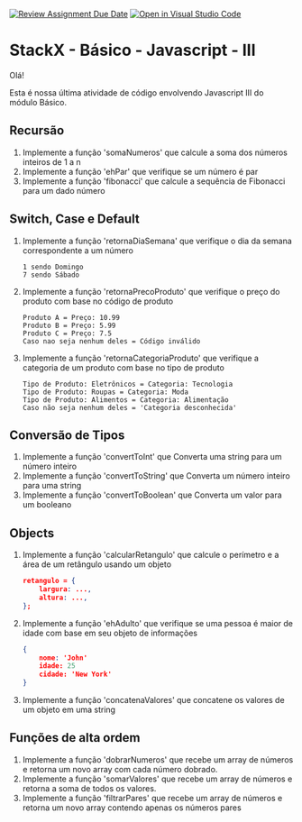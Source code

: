 [![Review Assignment Due Date](https://classroom.github.com/assets/deadline-readme-button-24ddc0f5d75046c5622901739e7c5dd533143b0c8e959d652212380cedb1ea36.svg)](https://classroom.github.com/a/8uwKuFNZ)
[![Open in Visual Studio Code](https://classroom.github.com/assets/open-in-vscode-718a45dd9cf7e7f842a935f5ebbe5719a5e09af4491e668f4dbf3b35d5cca122.svg)](https://classroom.github.com/online_ide?assignment_repo_id=11303087&assignment_repo_type=AssignmentRepo)
# StackX - Básico - Javascript - III

Olá!

Esta é nossa última atividade de código envolvendo Javascript III do módulo Básico.

## Recursão

1. Implemente a função 'somaNumeros' que calcule a soma dos números inteiros de 1 a n
2. Implemente a função 'ehPar' que verifique se um número é par
3. Implemente a função 'fibonacci' que calcule a sequência de Fibonacci para um dado número

## Switch, Case e Default

1. Implemente a função 'retornaDiaSemana' que verifique o dia da semana correspondente a um número
    ```
    1 sendo Domingo
    7 sendo Sábado
    ```

2. Implemente a função 'retornaPrecoProduto' que verifique o preço do produto com base no código de produto
    ```
    Produto A = Preço: 10.99
    Produto B = Preço: 5.99
    Produto C = Preço: 7.5
    Caso nao seja nenhum deles = Código inválido
    ```

3. Implemente a função 'retornaCategoriaProduto' que verifique a categoria de um produto com base no tipo de produto
    ```
    Tipo de Produto: Eletrônicos = Categoria: Tecnologia
    Tipo de Produto: Roupas = Categoria: Moda
    Tipo de Produto: Alimentos = Categoria: Alimentação
    Caso não seja nenhum deles = 'Categoria desconhecida'
    ```


## Conversão de Tipos
1. Implemente a função 'convertToInt' que Converta uma string para um número inteiro
2. Implemente a função 'convertToString' que Converta um número inteiro para uma string
3. Implemente a função 'convertToBoolean' que Converta um valor para um booleano

## Objects

1. Implemente a função 'calcularRetangulo' que calcule o perímetro e a área de um retângulo usando um objeto
    ```json
    retangulo = {
        largura: ...,
        altura: ...,
    };
    ```
2. Implemente a função 'ehAdulto' que verifique se uma pessoa é maior de idade com base em seu objeto de informações
    ```json
    { 
        nome: 'John'
        idade: 25
        cidade: 'New York'
    }
    ```

3. Implemente a função 'concatenaValores' que concatene os valores de um objeto em uma string

## Funções de alta ordem

1. Implemente a função 'dobrarNumeros' que recebe um array de números e retorna um novo array com cada número dobrado.
2. Implemente a função 'somarValores' que recebe um array de números e retorna a soma de todos os valores.
3. Implemente a função 'filtrarPares' que recebe um array de números e retorna um novo array contendo apenas os números pares
